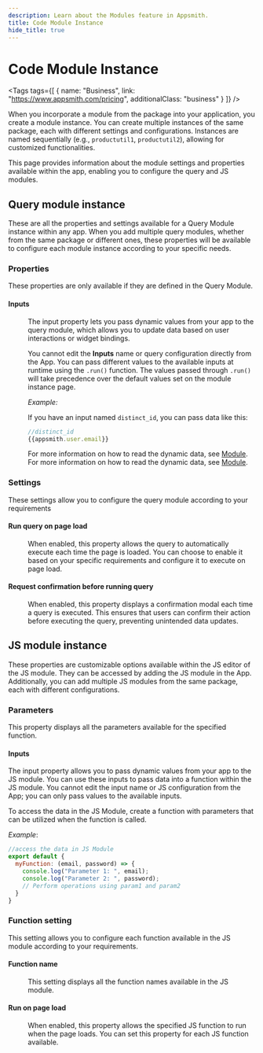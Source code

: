 ```yaml
---
description: Learn about the Modules feature in Appsmith.
title: Code Module Instance
hide_title: true
---
```

<!-- vale off -->

<div className="tag-wrapper">
 <h1>Code Module Instance</h1>

<Tags
tags={[
{ name: "Business", link: "https://www.appsmith.com/pricing", additionalClass: "business" }
]}
/>

</div>

<!-- vale on -->




When you incorporate a module from the package into your application, you create a module instance. You can create multiple instances of the same package, each with different settings and configurations. Instances are named sequentially (e.g., `productutil1`, `productutil2`), allowing for customized functionalities.

This page provides information about the module settings and properties available within the app, enabling you to configure the query and JS modules.



<ZoomImage
  src="/img/query-module-ins.drawio.png" 
  alt=""
  caption=""
/>



## Query module instance

These are all the properties and settings available for a Query Module instance within any app. When you add multiple query modules, whether from the same package or different ones, these properties will be available to configure each module instance according to your specific needs.




### Properties 

These properties are only available if they are defined in the Query Module. 

#### Inputs


<dd>

The input property lets you pass dynamic values from your app to the query module, which allows you to update data based on user interactions or widget bindings.

You cannot edit the **Inputs** name or query configuration directly from the App. You can pass different values to the available inputs at runtime using the `.run()` function. The values passed through `.run()` will take precedence over the default values set on the module instance page.




<ZoomImage
  src="/img/query-module-instance.png" 
  src="/img/query-module-instance.png" 
  alt="Inputs image"
  caption=""
/>


*Example:*

If you have an input named `distinct_id`, you can pass data like this:

```js
//distinct_id
{{appsmith.user.email}}
```

For more information on how to read the dynamic data, see [Module](/packages/reference/package).
For more information on how to read the dynamic data, see [Module](/packages/reference/package).

</dd>



### Settings 

These settings allow you to configure the query module according to your requirements

#### Run query on page load

<dd>

When enabled, this property allows the query to automatically execute each time the page is loaded. You can choose to enable it based on your specific requirements and configure it to execute on page load.


</dd>


#### Request confirmation before running query


<dd>

When enabled, this property displays a confirmation modal each time a query is executed. This ensures that users can confirm their action before executing the query, preventing unintended data updates.






</dd>


## JS module instance

These properties are customizable options available within the JS editor of the JS module. They can be accessed by adding the JS module in the App. Additionally, you can add multiple JS modules from the same package, each with different configurations.


### Parameters 

This property displays all the parameters available for the specified function.


#### Inputs

   <ZoomImage src="/img/inputs-js1.png" alt="" caption="" />

The input property allows you to pass dynamic values from your app to the JS module. You can use these inputs to pass data into a function within the JS module. You cannot edit the input name or JS configuration from the App; you can only pass values to the available inputs. 

To access the data in the JS Module, create a function with parameters that can be utilized when the function is called.



*Example*:

```js
//access the data in JS Module
export default {
  myFunction: (email, password) => {
    console.log("Parameter 1: ", email);
    console.log("Parameter 2: ", password);
    // Perform operations using param1 and param2
  }
}
```



### Function setting

This setting allows you to configure each function available in the JS module according to your requirements.



#### Function name

<dd>

This setting displays all the function names available in the JS module. 



</dd>

#### Run on page load

<dd>

When enabled, this property allows the specified JS function to run when the page loads. You can set this property for each JS function available.


</dd>


